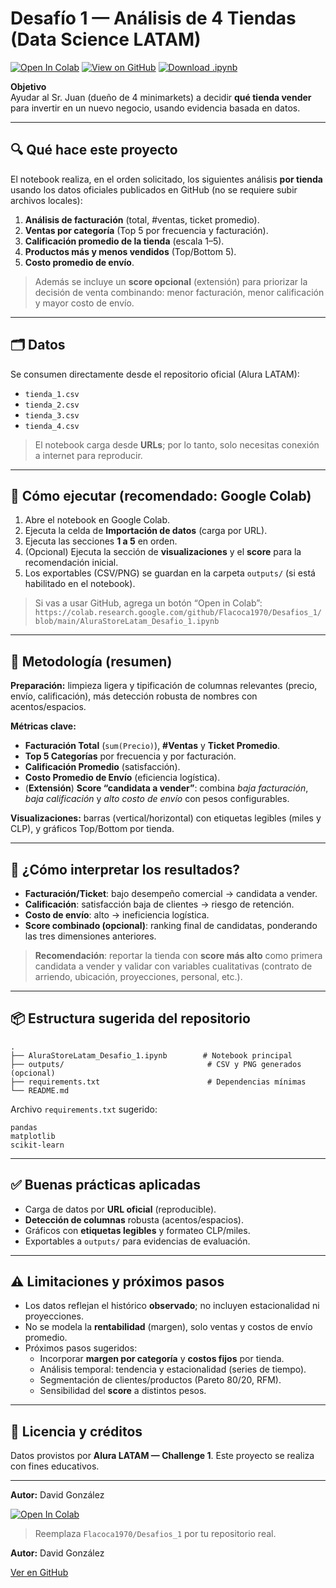 # Desafío 1 — Análisis de 4 Tiendas (Data Science LATAM)
[![Open In Colab](https://colab.research.google.com/assets/colab-badge.svg)](https://colab.research.google.com/github/Flacoca1970/Desafios_1/blob/main/AluraStoreLatam_Desafio_1_Entrega_Final_v2.ipynb)
[![View on GitHub](https://img.shields.io/badge/GitHub-View%20Notebook-black?logo=github)](https://github.com/Flacoca1970/Flacoca1970/blob/main/AluraStoreLatam_Desafio_1_Entrega_Final.ipynb)
[![Download .ipynb](https://img.shields.io/badge/Download-.ipynb-blue)](https://raw.githubusercontent.com/Flacoca1970/Flacoca1970/main/AluraStoreLatam_Desafio_1_Entrega_Final.ipynb)

**Objetivo**  
Ayudar al Sr. Juan (dueño de 4 minimarkets) a decidir **qué tienda vender** para invertir en un nuevo negocio, usando evidencia basada en datos.

---

## 🔍 Qué hace este proyecto
El notebook realiza, en el orden solicitado, los siguientes análisis **por tienda** usando los datos oficiales publicados en GitHub (no se requiere subir archivos locales):

1. **Análisis de facturación** (total, #ventas, ticket promedio).  
2. **Ventas por categoría** (Top 5 por frecuencia y facturación).  
3. **Calificación promedio de la tienda** (escala 1–5).  
4. **Productos más y menos vendidos** (Top/Bottom 5).  
5. **Costo promedio de envío**.

> Además se incluye un **score opcional** (extensión) para priorizar la decisión de venta combinando: menor facturación, menor calificación y mayor costo de envío.

---

## 🗂️ Datos
Se consumen directamente desde el repositorio oficial (Alura LATAM):

- `tienda_1.csv`  
- `tienda_2.csv`  
- `tienda_3.csv`  
- `tienda_4.csv`

> El notebook carga desde **URLs**; por lo tanto, solo necesitas conexión a internet para reproducir.

---

## 🚀 Cómo ejecutar (recomendado: Google Colab)
1. Abre el notebook en Google Colab.  
2. Ejecuta la celda de **Importación de datos** (carga por URL).  
3. Ejecuta las secciones **1 a 5** en orden.  
4. (Opcional) Ejecuta la sección de **visualizaciones** y el **score** para la recomendación inicial.  
5. Los exportables (CSV/PNG) se guardan en la carpeta `outputs/` (si está habilitado en el notebook).

> Si vas a usar GitHub, agrega un botón “Open in Colab”:  
> `https://colab.research.google.com/github/Flacoca1970/Desafios_1/blob/main/AluraStoreLatam_Desafio_1.ipynb`

---

## 🧠 Metodología (resumen)

**Preparación:** limpieza ligera y tipificación de columnas relevantes (precio, envío, calificación), más detección robusta de nombres con acentos/espacios.  

**Métricas clave:**
- **Facturación Total** (`sum(Precio)`), **#Ventas** y **Ticket Promedio**.
- **Top 5 Categorías** por frecuencia y por facturación.
- **Calificación Promedio** (satisfacción).
- **Costo Promedio de Envío** (eficiencia logística).
- (**Extensión**) **Score “candidata a vender”**: combina *baja facturación*, *baja calificación* y *alto costo de envío* con pesos configurables.

**Visualizaciones:** barras (vertical/horizontal) con etiquetas legibles (miles y CLP), y gráficos Top/Bottom por tienda.

---

## 🏁 ¿Cómo interpretar los resultados?
- **Facturación/Ticket**: bajo desempeño comercial → candidata a vender.  
- **Calificación**: satisfacción baja de clientes → riesgo de retención.  
- **Costo de envío**: alto → ineficiencia logística.  
- **Score combinado (opcional)**: ranking final de candidatas, ponderando las tres dimensiones anteriores.

> **Recomendación**: reportar la tienda con **score más alto** como primera candidata a vender y validar con variables cualitativas (contrato de arriendo, ubicación, proyecciones, personal, etc.).

---

## 📦 Estructura sugerida del repositorio
```
.
├── AluraStoreLatam_Desafio_1.ipynb        # Notebook principal
├── outputs/                                # CSV y PNG generados (opcional)
├── requirements.txt                        # Dependencias mínimas
└── README.md
```

Archivo `requirements.txt` sugerido:
```
pandas
matplotlib
scikit-learn
```

---

## ✅ Buenas prácticas aplicadas
- Carga de datos por **URL oficial** (reproducible).  
- **Detección de columnas** robusta (acentos/espacios).  
- Gráficos con **etiquetas legibles** y formateo CLP/miles.  
- Exportables a `outputs/` para evidencias de evaluación.  

---

## ⚠️ Limitaciones y próximos pasos
- Los datos reflejan el histórico **observado**; no incluyen estacionalidad ni proyecciones.  
- No se modela la **rentabilidad** (margen), solo ventas y costos de envío promedio.  
- Próximos pasos sugeridos:
  - Incorporar **margen por categoría** y **costos fijos** por tienda.
  - Análisis temporal: tendencia y estacionalidad (series de tiempo).
  - Segmentación de clientes/productos (Pareto 80/20, RFM).
  - Sensibilidad del **score** a distintos pesos.

---

## 🧾 Licencia y créditos
Datos provistos por **Alura LATAM — Challenge 1**. Este proyecto se realiza con fines educativos.

---

**Autor:** David González  

[![Open In Colab](https://colab.research.google.com/assets/colab-badge.svg)](https://colab.research.google.com/https://colab.research.google.com/github/Flacoca1970/Flacoca1970/blob/main/AluraStoreLatam_Desafio_1_Entrega_Fina3.ipynb)

> Reemplaza `Flacoca1970/Desafios_1` por tu repositorio real.

**Autor:** David González


[Ver en GitHub](https://github.com/Flacoca1970/Desafios_1/blob/main/AluraStoreLatam_Desafio_1_Entrega_Final_v2.ipynb)

